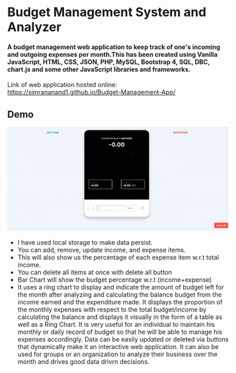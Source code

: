 # Budget Management System and Analyzer

#### A budget management web application to keep track of one's incoming and outgoing expenses per month.This has been created using Vanilla JavaScript, HTML, CSS, JSON, PHP, MySQL, Bootstrap 4, SQL, DBC, chart.js and some other JavaScript libraries and frameworks.
Link of web application hosted online: https://simrananand1.github.io/Budget-Management-App/

## Demo

<div align='center'>
	<img src='appdemo.gif' />
</div>
 
- I have used local storage to make data persist.
- You can add, remove, update income, and expense items.
- This will also show us the percentage of each expense item w.r.t total 
income.
- You can delete all items at once with delete all button
- Bar Chart will show the budget percentage w.r.t (income+expense)
- It uses a ring chart to display and indicate the amount of budget left for the month after analyzing and calculating the balance budget
 from the income earned and the expenditure made.
It displays the proportion of the monthly expenses with respect to the total budget/income by calculating the balance and displays it visually in the form of a table as well as a Ring Chart. It is very useful for an individual to maintain his monthly or daily record of budget so that he will be able to manage his expenses accordingly. Data can be easily updated or deleted via buttons that dynamically make it an interactive web application. It can also be used for groups or an organization to analyze their business over the month and drives good data drivrn decisions.

